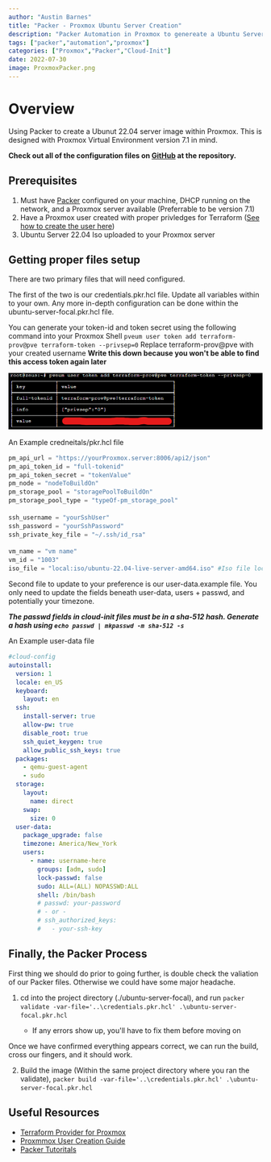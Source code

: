 ```yaml
---
author: "Austin Barnes"
title: "Packer - Proxmox Ubuntu Server Creation"
description: "Packer Automation in Proxmox to genereate a Ubuntu Server Virtual Machine template from an iso "
tags: ["packer","automation","proxmox"]
categories: ["Proxmox","Packer","Cloud-Init"]
date: 2022-07-30
image: ProxmoxPacker.png
---
```


# Overview
Using Packer to create a Ubunut 22.04 server image within Proxmox. This is designed with Proxmox Virtual Environment version 7.1 in mind.

**Check out all of the configuration files on [GitHub](https://github.com/Cinderblook/tacklebox/tree/main/Packer/Proxmox/packer-iso-ubuntu) at the repository.**

## Prerequisites 

1. Must have [Packer](https://learn.hashicorp.com/tutorials/packer/get-started-install-cli) configured on your machine, DHCP running on the network, and a Proxmox server available (Preferrable to be version 7.1)
2. Have a Proxmox user created with proper privledges for Terraform ([See how to create the user here](https://www.cinderblock.tech/blog/terraform-proxmox-vm-deploy/))
3. Ubuntu Server 22.04 Iso uploaded to your Proxmox server

## Getting proper files setup
There are two primary files that will need configured. 

The first of the two is our credentials.pkr.hcl file. Update all variables within to your own. Any more in-depth configuration can be done within the ubuntu-server-focal.pkr.hcl file.

You can generate your token-id and token secret using the following command into your Proxmox Shell `pveum user token add terraform-prov@pve terraform-token --privsep=0` Replace terraform-prov@pve with your created username **Write this down because you won't be able to find this access token again later**

![Proxmox-Token-Generate](ProxmoxPacker-Example1.png "proxmoxpacker-example1")

An Example credneitals/pkr.hcl file

```tf
pm_api_url = "https://yourProxmox.server:8006/api2/json"
pm_api_token_id = "full-tokenid" 
pm_api_token_secret = "tokenValue"
pm_node = "nodeToBuildOn"
pm_storage_pool = "storagePoolToBuildOn"
pm_storage_pool_type = "typeOf-pm_storage_pool"

ssh_username = "yourSshUser"
ssh_password = "yourSshPassword"
ssh_private_key_file = "~/.ssh/id_rsa"

vm_name = "vm name"
vm_id = "1003"
iso_file = "local:iso/ubuntu-22.04-live-server-amd64.iso" #Iso file location on your proxmox
```

Second file to update to your preference is our user-data.example file. You only need to update the fields beneath user-data, users + passwd, and potentially your timezone.

***The passwd fields in cloud-init files must be in a sha-512 hash. Generate a hash using `echo passwd | mkpasswd -m sha-512 -s `***

An Example user-data file

```yaml
#cloud-config
autoinstall:
  version: 1
  locale: en_US
  keyboard:
    layout: en
  ssh:
    install-server: true
    allow-pw: true
    disable_root: true
    ssh_quiet_keygen: true
    allow_public_ssh_keys: true
  packages:
    - qemu-guest-agent
    - sudo
  storage:
    layout:
      name: direct
    swap:
      size: 0
  user-data:
    package_upgrade: false
    timezone: America/New_York
    users:
      - name: username-here
        groups: [adm, sudo]
        lock-passwd: false
        sudo: ALL=(ALL) NOPASSWD:ALL
        shell: /bin/bash
        # passwd: your-password
        # - or -
        # ssh_authorized_keys:
        #   - your-ssh-key
```



## Finally, the Packer Process
First thing we should do prior to going further, is double check the valiation of our Packer files. Otherwise we could have some major headache. 

1. cd into the project directory (./ubuntu-server-focal), and run `packer validate -var-file='..\credentials.pkr.hcl' .\ubuntu-server-focal.pkr.hcl`

    -  If any errors show up, you'll have to fix them before moving on

Once we have confirmed everything appears correct, we can run the build, cross our fingers, and it should work. 

2. Build the image (Within the same project directory where you ran the validate), `packer build -var-file='..\credentials.pkr.hcl' .\ubuntu-server-focal.pkr.hcl`

## Useful Resources
* [Terraform Provider for Proxmox](https://registry.terraform.io/providers/Telmate/proxmox/latest/docs)
* [Proxmmox User Creation Guide](https://registry.terraform.io/providers/Telmate/proxmox/latest/docs)
* [Packer Tutoritals](https://learn.hashicorp.com/packer)